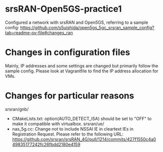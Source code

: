 # srsRAN-Open5GS-practice1
Configured a network with srsRAN and Open5GS,
referring to a sample config: https://github.com/s5uishida/open5gs_5gc_srsran_sample_config?tab=readme-ov-file#changes_ran

# Changes in configuration files
Mainly, IP addresses and some settings are changed but primarily follow the sample config.
Please look at Vagrantfile to find the IP address allocation for VMs.

# Changes for particular reasons
srsran/gnb/
- CMakeLists.txt: option(AUTO_DETECT_ISA) should be set to "OFF" to make it compatible with virtualbox.
srsran/ue/
- nas_5g.cc: Change not to include NSSAI IE in cleartext IEs in Registration Request. Please refer to the following URL: https://github.com/srsran/srsRAN_4G/pull/1214/commits/427f1550c4a049835177242fc26fbdd2180e4159

